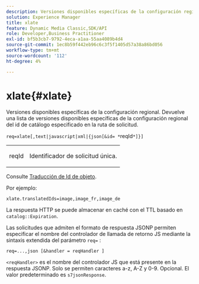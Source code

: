 ```yaml
---
description: Versiones disponibles específicas de la configuración regional. Devuelve una lista de versiones disponibles específicas de la configuración regional del id de catálogo especificado en la ruta de solicitud.
solution: Experience Manager
title: xlate
feature: Dynamic Media Classic,SDK/API
role: Developer,Business Practitioner
exl-id: bf5b3cb7-9792-4eca-a1aa-55aa4089b4d4
source-git-commit: 1ec8b59f442eb96c6c3f5f1405d57a38a86bd056
workflow-type: tm+mt
source-wordcount: '112'
ht-degree: 4%

---
```


# xlate{#xlate}

Versiones disponibles específicas de la configuración regional. Devuelve una lista de versiones disponibles específicas de la configuración regional del id de catálogo especificado en la ruta de solicitud.

`req=xlate[,text|javascript|xml|{json[&id= *`reqId`*]}]`

<table id="simpletable_8970A3A5A64F4DC2B184E251993390C5"> 
 <tr class="strow"> 
  <td class="stentry"> <p><span class="codeph"><span class="varname"> reqId</span></span> </p> </td> 
  <td class="stentry"> <p>Identificador de solicitud única. </p></td> 
 </tr> 
</table>

Consulte [Traducción de Id de objeto](../../../../../../is-api/http-ref/image-serving-api-ref/c-http-protocol-reference/c-syntax-and-features/r-object-id-translation.md#reference-cf3e34e6cbb346d69ded9982bfdef414).

Por ejemplo:

`xlate.translatedIds=image,image_fr,image_de`

La respuesta HTTP se puede almacenar en caché con el TTL basado en `catalog::Expiration`.

Las solicitudes que admiten el formato de respuesta JSONP permiten especificar el nombre del controlador de llamada de retorno JS mediante la sintaxis extendida del parámetro `req=` :

`req=...,json [&handler = reqHandler ]`

`<reqHandler>` es el nombre del controlador JS que está presente en la respuesta JSONP. Solo se permiten caracteres a-z, A-Z y 0-9. Opcional. El valor predeterminado es `s7jsonResponse`.
